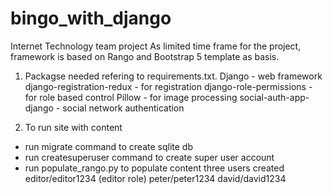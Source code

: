 # bingo_with_django
Internet Technology team project
As limited time frame for the project, framework is based on Rango and Bootstrap 5 template as basis.
1) Packagse needed refering to requirements.txt.
  Django - web framework
  django-registration-redux - for registration
  django-role-permissions - for role based control
  Pillow - for image processing
  social-auth-app-django - social network authentication
  
2) To run site with content
  - run migrate command to create sqlite db
  - run createsuperuser command to create super user account
  - run populate_rango.py to populate content
      three users created
        editor/editor1234 (editor role)
        peter/peter1234
        david/david1234
